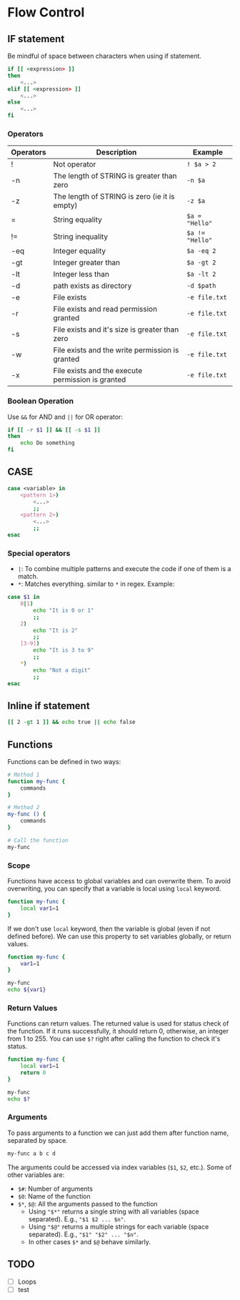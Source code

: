 # Flow Control

## IF statement

Be mindful of space between characters when using if statement.

```bash
if [[ <expression> ]]
then
    <...>
elif [[ <expression> ]]
    <...>
else
    <...>
fi
```

### Operators

| Operators | Description                                       | Example         |
| --------- | ------------------------------------------------- | --------------- |
| !         | Not operator                                      | `! $a > 2`      |
| -n        | The length of STRING is greater than zero         | `-n $a`         |
| -z        | The length of STRING is zero (ie it is empty)     | `-z $a`         |
| =         | String equality                                   | `$a = "Hello"`  |
| !=        | String inequality                                 | `$a != "Hello"` |
| -eq       | Integer equality                                  | `$a -eq 2`      |
| -gt       | Integer greater than                              | `$a -gt 2`      |
| -lt       | Integer less than                                 | `$a -lt 2`      |
| -d        | path exists as directory                          | `-d $path`      |
| -e        | File exists                                       | `-e file.txt`   |
| -r        | File exists and read permission granted           | `-e file.txt`   |
| -s        | File exists and it's size is greater than zero    | `-e file.txt`   |
| -w        | File exists and the write permission is granted   | `-e file.txt`   |
| -x        | File exists and the execute permission is granted | `-e file.txt`   |

### Boolean Operation

Use `&&` for AND and `||` for OR operator:

```bash
if [[ -r $1 ]] && [[ -s $1 ]]
then
    echo Do something
fi
```

## CASE

```bash
case <variable> in
    <pattern 1>)
        <...>
        ;;
    <pattern 2>)
        <...>
        ;;
esac
```

### Special operators

- `|`: To combine multiple patterns and execute the code if one of them is a match.
- `*`: Matches everything. similar to `*` in regex.
  Example:

```bash
case $1 in
    0|1)
        echo "It is 0 or 1"
        ;;
    2)
        echo "It is 2"
        ;;
    [3-9])
        echo "It is 3 to 9"
        ;;
    *)
        echo "Not a digit"
        ;;
esac

```

## Inline if statement

```bash
[[ 2 -gt 1 ]] && echo true || echo false
```

## Functions

Functions can be defined in two ways:

```bash
# Method 1
function my-func {
    commands
}

# Method 2
my-func () {
    commands
}

# Call the function
my-func
```

### Scope

Functions have access to global variables and can overwrite them. To avoid overwriting, you can specify that a variable is local using `local` keyword.

```bash
function my-func {
    local var1=1
}

```

If we don't use `local` keyword, then the variable is global (even if not defined before). We can use this property to set variables globally, or return values.

```bash
function my-func {
    var1=1
}

my-func
echo ${var1}
```

### Return Values

Functions can return values. The returned value is used for status check of the function. If it runs successfully, it should return 0, otherwise, an integer from 1 to 255. You can use `$?` right after calling the function to check it's status.

```bash
function my-func {
    local var1=1
    return 0
}

my-func
echo $?
```

### Arguments

To pass arguments to a function we can just add them after function name, separated by space.

```bash
my-func a b c d
```

The arguments could be accessed via index variables (`$1`, `$2`, etc.). Some of other variables are:

- `$#`: Number of arguments
- `$0`: Name of the function
- `$*`, `$@`: All the arguments passed to the function
  - Using `"$*"` returns a single string with all variables (space separated). E.g., `"$1 $2 ... $n"`.
  - Using `"$@"` returns a multiple strings for each variable (space separated). E.g., `"$1" "$2" ... "$n"`.
  - In other cases `$*` and `$@` behave similarly.

## TODO

- [ ] Loops
- [ ] test
